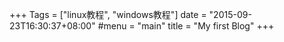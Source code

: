 +++
Tags = ["linux教程", "windows教程"]
date = "2015-09-23T16:30:37+08:00"
#menu = "main"
title = "My first Blog"
+++

